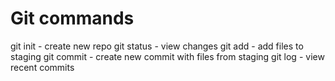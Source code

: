 # Git commands

git init - create new repo
git status - view changes
git add - add files to staging
git commit - create new commit with files from staging
git log - view recent commits
